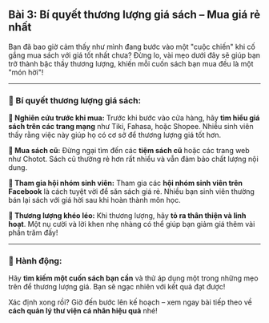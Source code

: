 ## Bài 3: Bí quyết thương lượng giá sách – Mua giá rẻ nhất

Bạn đã bao giờ cảm thấy như mình đang bước vào một "cuộc chiến" khi cố gắng mua sách với giá tốt nhất chưa? Đừng lo, vài mẹo dưới đây sẽ giúp bạn trở thành bậc thầy thương lượng, khiến mỗi cuốn sách bạn mua đều là một "món hời"!

---

### 📌 Bí quyết thương lượng giá sách:

**🔹 Nghiên cứu trước khi mua:**
Trước khi bước vào cửa hàng, hãy **tìm hiểu giá sách trên các trang mạng** như Tiki, Fahasa, hoặc Shopee. Nhiều sinh viên thấy rằng việc này giúp họ có cơ sở để thương lượng giá tốt hơn.

**🔹 Mua sách cũ:**
Đừng ngại tìm đến các **tiệm sách cũ** hoặc các trang web như Chotot. Sách cũ thường rẻ hơn rất nhiều và vẫn đảm bảo chất lượng nội dung.

**🔹 Tham gia hội nhóm sinh viên:**
Tham gia các **hội nhóm sinh viên trên Facebook** là cách tuyệt vời để săn sách giá rẻ. Nhiều bạn sinh viên thường bán lại sách với giá hời sau khi hoàn thành môn học.

**🔹 Thương lượng khéo léo:**
Khi thương lượng, hãy **tỏ ra thân thiện và linh hoạt**. Một nụ cười và lời khen nhẹ nhàng có thể giúp bạn giảm giá thêm vài phần trăm đấy!

---

### 🚀 Hành động:

Hãy **tìm kiếm một cuốn sách bạn cần** và thử áp dụng một trong những mẹo trên để thương lượng giá. Bạn sẽ ngạc nhiên với kết quả đạt được!

Xác định xong rồi? Giờ đến bước lên kế hoạch – xem ngay bài tiếp theo về **cách quản lý thư viện cá nhân hiệu quả** nhé!